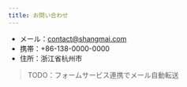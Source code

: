 ```yaml
---
title: お問い合わせ
---
```

- メール：<contact@shangmai.com>  
- 携帯：+86-138-0000-0000  
- 住所：浙江省杭州市

> TODO：フォームサービス連携でメール自動転送
